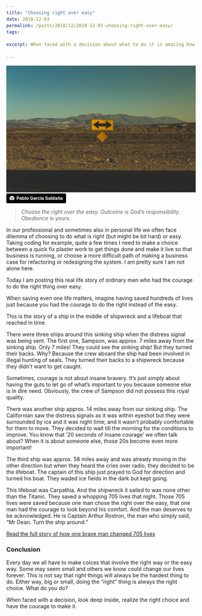 ```yaml
---
title: "Choosing right over easy"
date: 2018-12-03
permalink: /posts/2018/12/2018-12-03-choosing-right-over-easy/
tags:
 
excerpt: When faced with a decision about what to do it is amazing how the easy choice and the “right” choice are rarely ever the same thing.

---
```


![Choosing right over easy](/images/photo-1463680942456-e4230dbeaec7.jpg "Choosing right over easy")
<a style="background-color:black;color:white;text-decoration:none;padding:4px 6px;font-family:-apple-system, BlinkMacSystemFont, &quot;San Francisco&quot;, &quot;Helvetica Neue&quot;, Helvetica, Ubuntu, Roboto, Noto, &quot;Segoe UI&quot;, Arial, sans-serif;font-size:12px;font-weight:bold;line-height:1.2;display:inline-block;border-radius:3px" href="https://unsplash.com/@garciasaldana_?utm_medium=referral&amp;utm_campaign=photographer-credit&amp;utm_content=creditBadge" target="_blank" rel="noopener noreferrer" title="Download free do whatever you want high-resolution photos from Pablo García Saldaña"><span style="display:inline-block;padding:2px 3px"><svg xmlns="http://www.w3.org/2000/svg" style="height:12px;width:auto;position:relative;vertical-align:middle;top:-1px;fill:white" viewBox="0 0 32 32"><title>unsplash-logo</title><path d="M20.8 18.1c0 2.7-2.2 4.8-4.8 4.8s-4.8-2.1-4.8-4.8c0-2.7 2.2-4.8 4.8-4.8 2.7.1 4.8 2.2 4.8 4.8zm11.2-7.4v14.9c0 2.3-1.9 4.3-4.3 4.3h-23.4c-2.4 0-4.3-1.9-4.3-4.3v-15c0-2.3 1.9-4.3 4.3-4.3h3.7l.8-2.3c.4-1.1 1.7-2 2.9-2h8.6c1.2 0 2.5.9 2.9 2l.8 2.4h3.7c2.4 0 4.3 1.9 4.3 4.3zm-8.6 7.5c0-4.1-3.3-7.5-7.5-7.5-4.1 0-7.5 3.4-7.5 7.5s3.3 7.5 7.5 7.5c4.2-.1 7.5-3.4 7.5-7.5z"></path></svg></span><span style="display:inline-block;padding:2px 3px">Pablo García Saldaña</span></a>

>*Choose the right over the easy. Outcome is God’s responsibility. Obedience is yours.*

In our professional and sometimes also in personal life we often face dilemma of choosing to do what is right (but might be bit hard) or easy. Taking coding for example, quite a few times I need to make a choice between a quick fix plaster work to get things done and make it live so that business is running, or choose a more difficult path of making a business case for refactoring or redesigning the system. I am pretty sure I am not alone here. 

Today I am posting this real life story of ordinary men who had the courage to do the right thing over easy.

When saving even one life matters, imagine having saved hundreds of lives just because you had the courage to do the right instead of the easy.

This is the story of a ship in the middle of shipwreck and a lifeboat that reached in time.

There were three ships around this sinking ship when the distress signal was being sent. The first one, Sampson, was approx. 7 miles away from the sinking ship. Only 7 miles! They could see the sinking ship! But they turned their backs. Why? Because the crew aboard the ship had been involved in illegal hunting of seals. They turned their backs to a shipwreck because they didn’t want to get caught.

Sometimes, courage is not about insane bravery. It’s just simply about having the guts to let go of what’s important to you because someone else is in dire need. Obviously, the crew of Sampson did not possess this royal quality.

There was another ship approx. 14 miles away from our sinking ship. The Californian saw the distress signals as it was within eyeshot but they were surrounded by ice and it was night time; and it wasn’t probably comfortable for them to move. They decided to wait till the morning for the conditions to improve. You know that ’20 seconds of insane courage’ we often talk about? When it is about someone else, those 20s become even more important!

The third ship was approx. 58 miles away and was already moving in the other direction but when they heard the cries over radio, they decided to be the lifeboat. The captain of this ship just prayed to God for direction and turned his boat. They waded ice fields in the dark but kept going.

This lifeboat was Carpathia. And the shipwreck it sailed to was none other than the Titanic. They saved a whopping 705 lives that night. Those 705 lives were saved because one man chose the right over the easy, that one man had the courage to look beyond his comfort. And the man deserves to be acknowledged. He is Captain Arthur Rostron, the man who simply said, “Mr Dean. Turn the ship around.”

 <a href="https://www.news.com.au/lifestyle/real-life/true-stories/his-blood-ran-cold-call-that-sealed-fate-of-titanic-victims/news-story/9e292cc59fb35c3767370b8da6648f8e" target="_blank">Read the full story of how one brave man changed 705 lives</a>



### Conclusion
Every day we all have to make coices that involve the right way or the easy way.  Some may seem small and others we know could change our lives forever. This is not say that right things will always be the hardest thing to do. Either way, big or small, doing the “right” thing is always the right choice.  What do you do?

When faced with a decision, look deep inside, realize the right choice and have the courage to make it.